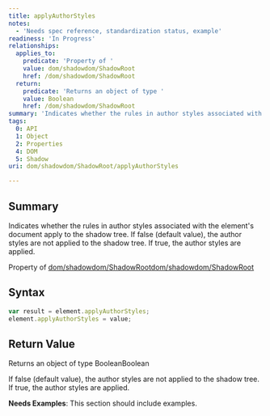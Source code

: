 ```yaml
---
title: applyAuthorStyles
notes:
  - 'Needs spec reference, standardization status, example'
readiness: 'In Progress'
relationships:
  applies_to:
    predicate: 'Property of '
    value: dom/shadowdom/ShadowRoot
    href: /dom/shadowdom/ShadowRoot
  return:
    predicate: 'Returns an object of type '
    value: Boolean
    href: /dom/shadowdom/ShadowRoot
summary: 'Indicates whether the rules in author styles associated with the element''s document apply to the shadow tree. If false (default value), the author styles are not applied to the shadow tree. If true, the author styles are applied.'
tags:
  0: API
  1: Object
  2: Properties
  4: DOM
  5: Shadow
uri: dom/shadowdom/ShadowRoot/applyAuthorStyles

---
```

## <span>Summary</span>

Indicates whether the rules in author styles associated with the element's document apply to the shadow tree. If false (default value), the author styles are not applied to the shadow tree. If true, the author styles are applied.

Property of [dom/shadowdom/ShadowRoot](/dom/shadowdom/ShadowRoot)[dom/shadowdom/ShadowRoot](/dom/shadowdom/ShadowRoot)

## <span>Syntax</span>

``` js
var result = element.applyAuthorStyles;
element.applyAuthorStyles = value;
```

## <span>Return Value</span>

Returns an object of type BooleanBoolean

If false (default value), the author styles are not applied to the shadow tree. If true, the author styles are applied.

**Needs Examples**: This section should include examples.

